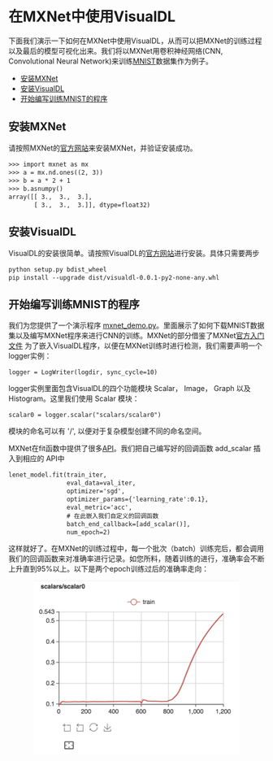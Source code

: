 # 在MXNet中使用VisualDL

下面我们演示一下如何在MXNet中使用VisualDL，从而可以把MXNet的训练过程以及最后的模型可视化出来。我们将以MXNet用卷积神经网络(CNN, Convolutional Neural Network)来训练[MNIST](http://yann.lecun.com/exdb/mnist/)数据集作为例子。

- [安装MXNet](#%E5%AE%89%E8%A3%85mxnet)
- [安装VisualDL](#%E5%AE%89%E8%A3%85visualdl)
- [开始编写训练MNIST的程序](#%E5%BC%80%E5%A7%8B%E7%BC%96%E5%86%99%E8%AE%AD%E7%BB%83mnist%E7%9A%84%E7%A8%8B%E5%BA%8F)

## 安装MXNet
请按照MXNet的[官方网站](https://mxnet.incubator.apache.org/get_started/install.html)来安装MXNet，并验证安装成功。


    >>> import mxnet as mx
    >>> a = mx.nd.ones((2, 3))
    >>> b = a * 2 + 1
    >>> b.asnumpy()
    array([[ 3.,  3.,  3.],
           [ 3.,  3.,  3.]], dtype=float32)

## 安装VisualDL
VisualDL的安装很简单。请按照VisualDL的[官方网站](https://github.com/PaddlePaddle/VisualDL)进行安装。具体只需要两步

```
python setup.py bdist_wheel
pip install --upgrade dist/visualdl-0.0.1-py2-none-any.whl
```

## 开始编写训练MNIST的程序

我们为您提供了一个演示程序 [mxnet_demo.py](./mxnet_demo.py)。里面展示了如何下载MNIST数据集以及编写MXNet程序来进行CNN的训练。MXNet的部分借鉴了MXNet[官方入门文件](https://mxnet.incubator.apache.org/tutorials/python/mnist.html)
为了嵌入VisualDL程序，以便在MXNet训练时进行检测，我们需要声明一个logger实例：

```
logger = LogWriter(logdir, sync_cycle=10)
```

logger实例里面包含VisualDL的四个功能模块 Scalar， Image， Graph 以及 Histogram。这里我们使用 Scalar 模块：

```
scalar0 = logger.scalar("scalars/scalar0")
```

模块的命名可以有 '/', 以便对于复杂模型创建不同的命名空间。

MXNet在fit函数中提供了很多[API](https://mxnet.incubator.apache.org/api/python/index.html)。我们把自己编写好的回调函数 add_scalar 插入到相应的 API中

```
lenet_model.fit(train_iter,
                eval_data=val_iter,
                optimizer='sgd',
                optimizer_params={'learning_rate':0.1},
                eval_metric='acc',
                # 在此嵌入我们自定义的回调函数
                batch_end_callback=[add_scalar()],
                num_epoch=2)
```

这样就好了。在MXNet的训练过程中，每一个批次（batch）训练完后，都会调用我们的回调函数来对准确率进行记录。如您所料，随着训练的进行，准确率会不断上升直到95%以上。以下是两个epoch训练过后的准确率走向：

<p align=center><img width="80%" src="./epoch2_small.png" /></p>
